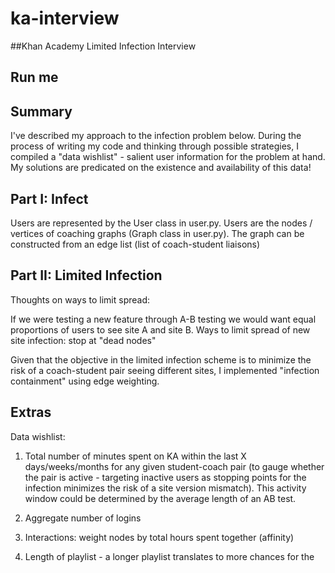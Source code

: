 ka-interview
============

##Khan Academy Limited Infection Interview

## Run me

## Summary

I've described my approach to the infection problem below. During the process of writing my code and thinking through possible strategies, I compiled a "data wishlist" - salient user information for the problem at hand. My solutions are predicated on the existence and availability of this data!

## Part I: Infect

Users are represented by the User class in user.py. Users are the nodes / vertices of coaching graphs (Graph class in user.py). The graph can be constructed from an edge list (list of coach-student liaisons)

## Part II: Limited Infection


Thoughts on ways to limit spread: 

If we were testing a new feature through A-B testing we would want equal proportions of users to see site A and site B. Ways to limit spread of new site infection: stop at "dead nodes"

Given that the objective in the limited infection scheme is to minimize the risk of a coach-student pair seeing different sites, I implemented "infection containment" using edge weighting. 

## Extras

Data wishlist:
1. Total number of minutes spent on KA within the last X days/weeks/months for any given student-coach pair (to gauge whether the pair is active - targeting inactive users as stopping points for the infection minimizes the risk of a site version mismatch). This activity window could be determined by the average length of an AB test.

2. Aggregate number of logins

2. Interactions: weight nodes by total hours spent together (affinity)

3. Length of playlist - a longer playlist translates to more chances for the 
